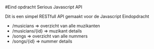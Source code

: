 #Eind opdracht Serious Javascript API

Dit is een simpel RESTfull API gemaakt voor de Javascript Eindopdracht

- /musicians		=>	overzicht van alle muzikanten
- /musicians/{id} 	=>	muzikant details
- /songs			=>	overzicht van alle nummers
- /songs/{id} 		=>	nummer details
